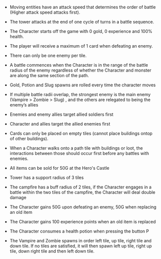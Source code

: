 - Moving entities have an attack speed that determines the order of battle (Higher attack speed attacks first). 

- The tower attacks at the end of one cycle of turns in a battle sequence. 

- The Character starts off the game with 0 gold, 0 experience and 100% health. 

- The player will receive a maximum of 1 card when defeating an enemy. 

- There can only be one enemy per tile. 

- A battle commences when the Character is in the range of the battle radius of the enemy regardless of whether the Character and monster are along the same section of the path. 

- Gold, Potion and Slug spawns are rolled every time the character moves 

- If multiple battle radii overlap, the strongest enemy is the main enemy (Vampire > Zombie > Slug) , and the others are relegated to being the enemy’s allies 

- Enemies and enemy allies target allied soldiers first  

- Character and allies target the allied enemies first 

- Cards can only be placed on empty tiles (cannot place buildings ontop of other buildings). 

- When a Character walks onto a path tile with buildings or loot, the interactions between those should occur first before any battles with enemies.

- All items can be sold for 50G at the Hero's Castle

- Tower has a support radius of 3 tiles

- The campfire has a buff radius of 2 tiles, if the Character engages in a battle within the two tiles of the campfire, the Character will deal double damage

- The Character gains 50G upon defeating an enemy, 50G when replacing an old item

- The Character gains 100 experience points when an old item is replaced

- The Character consumes a health potion when pressing the button P

- The Vampire and Zombie spawns in order left tile, up tile, right tile and down tile. If no tiles are satisfied, it will then spawn left up tile, right up tile, down right tile and then left down tile.